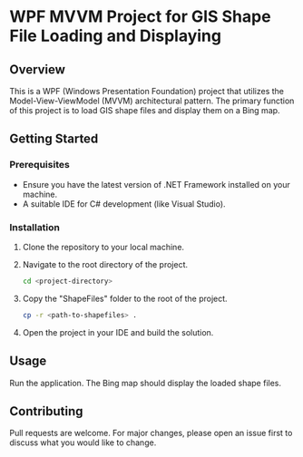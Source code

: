 # WPF MVVM Project for GIS Shape File Loading and Displaying

## Overview
This is a WPF (Windows Presentation Foundation) project that utilizes the Model-View-ViewModel (MVVM) architectural pattern. The primary function of this project is to load GIS shape files and display them on a Bing map.

## Getting Started

### Prerequisites
- Ensure you have the latest version of .NET Framework installed on your machine.
- A suitable IDE for C# development (like Visual Studio).

### Installation
1. Clone the repository to your local machine.
2. Navigate to the root directory of the project.

    ```bash
    cd <project-directory>
    ```
3. Copy the "ShapeFiles" folder to the root of the project.

    ```bash
    cp -r <path-to-shapefiles> .
    ```
4. Open the project in your IDE and build the solution.

## Usage
Run the application. The Bing map should display the loaded shape files.

## Contributing
Pull requests are welcome. For major changes, please open an issue first to discuss what you would like to change.
